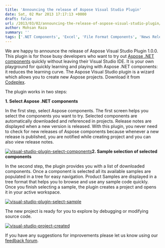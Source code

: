 ```yaml
---
title: 'Announcing the release of Aspose Visual Studio Plugin'
date: Sat, 02 Mar 2013 17:17:13 +0000
draft: false
url: /2013/03/02/announcing-the-release-of-aspose-visual-studio-plugin/
author: Mohsan Raza
summary: ''
tags: ['.NET Components', 'Excel', 'File Format Components', 'News Release', 'PDF', 'PowerPoint', 'Project', 'SSRS', 'Visual Studio', 'Word', 'ad hoc query building', 'addin', 'charting', 'flash', 'infopath', 'jasperreports', 'jasperreports components', 'java components', 'metafiles', 'plugin', 'sharepoint components']
---
```


We are happy to announce the release of Aspose Visual Studio Plugin 1.0.0. This plugin is for those busy developers who want to try out [Aspose .NET components][1] quickly without leaving their Visual Studio IDE. It is your own playground for quickly learning and playing with Aspose .NET components: it reduces the learning curve. The Aspose Visual Studio plugin is a wizard which allows you to create new Aspose projects. Download it from [Codeplex][2].

The plugin works in two steps:

**1\. Select Aspose .NET components**

In the first step, select Aspose components. The first screen helps you select the components you want to try. Selected components are automatically downloaded and referenced in projects. Release notes are displayed when a new version is released. With this plugin, you never need to check for new releases of Aspose components because whenever a new release is published, you are notified while creating project and you can also view release notes.

[![][3]](https://blog.aspose.com/wp-content/uploads/sites/2/2013/03/visual-studio-plugin-select-components.png)**2\. Sample selection of selected components**

In the second step, the plugin provides you with a list of downloaded components. Once a component is selected all its available samples are populated in a tree for easy navigation. Product Samples are displayed in a tree format that helps you to browse and use any sample code quickly. Once you finish selecting a sample, the plugin creates a project and opens it in your active workspace.

[![][4]](https://blog.aspose.com/)

The new project is ready for you to explore by debugging or modifying source code.

[![][5]](https://blog.aspose.com/wp-content/uploads/sites/2/2013/03/visual-studio-project-created.png)

If you have any suggestions for improvements please let us know using our [feedback forum][6].




[1]: http://www.aspose.com/.net/total-component.aspx
[2]: https://blog.aspose.com/ "Download Aspose Visual Studio Plugin "
[3]: https://blog.aspose.com/wp-content/uploads/sites/2/2013/03/visual-studio-plugin-select-components.png "visual-studio-plugin-select-components"
[4]: https://blog.aspose.com/ "visual-studio-plugin-select-sample"
[5]: https://blog.aspose.com/wp-content/uploads/sites/2/2013/03/visual-studio-project-created.png "visual-studio-project-created"
[6]: https://blog.aspose.com/



